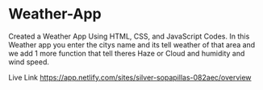 # Weather-App
Created a Weather App Using HTML, CSS, and JavaScript Codes. In this Weather app you enter the citys name and its tell weather of that area and we add 1 more function that tell theres Haze or Cloud and humidity and wind speed.

Live Link https://app.netlify.com/sites/silver-sopapillas-082aec/overview
